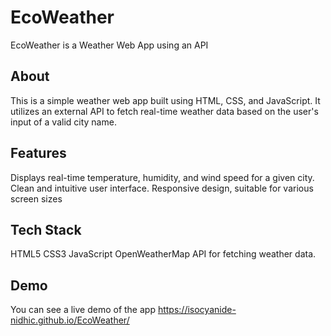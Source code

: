 # EcoWeather
EcoWeather is a Weather Web App using an API

## About 
This is a simple weather web app built using HTML, CSS, and JavaScript. It utilizes an external API to fetch real-time weather data based on the user's input of a valid city name.

## Features
Displays real-time temperature, humidity, and wind speed for a given city.
Clean and intuitive user interface.
Responsive design, suitable for various screen sizes

## Tech Stack
HTML5
CSS3
JavaScript
OpenWeatherMap API for fetching weather data.

## Demo
You can see a live demo of the app
https://isocyanide-nidhic.github.io/EcoWeather/
